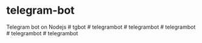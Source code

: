 # telegram-bot
Telegram bot on Nodejs
#   t g b o t  
 #   t e l e g r a m b o t  
 #   t e l e g r a m b o t  
 #   t e l e g r a m b o t  
 #   t e l e g r a m b o t  
 #   t e l e g r a m b o t  
 